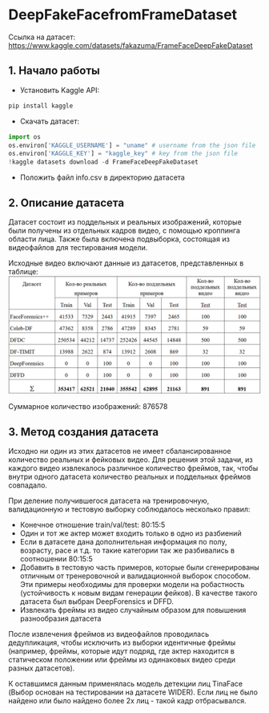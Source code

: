 # DeepFakeFacefromFrameDataset

Ссылка на датасет: https://www.kaggle.com/datasets/fakazuma/FrameFaceDeepFakeDataset

## 1. Начало работы 

- Установить Kaggle API:
```python
pip install kaggle
```

- Скачать датасет:
```python
import os
os.environ['KAGGLE_USERNAME'] = "uname" # username from the json file
os.environ['KAGGLE_KEY'] = "kaggle_key" # key from the json file
!kaggle datasets download -d FrameFaceDeepFakeDataset
```

- Положить файл info.csv в директорию датасета

## 2. Описание датасета

Датасет состоит из поддельных и реальных изображений, которые были получены 
из отдельных кадров видео, с помощью кроппинга области лица. Также была включена подвыборка,
состоящая из видеофайлов для тестирования модели.

Исходные видео включают данные из датасетов, представленных в таблице:
![img_1.png](img_table_datasets.png)

Суммарное количество изображений: 876578

## 3. Метод создания датасета

Исходно ни один из этих датасетов не имеет сбалансированное количество реальных и фейковых видео. 
Для решения этой задачи, из каждого видео извлекалось различное количество фреймов, так, 
чтобы внутри одного датасета количество реальных и поддельных фреймов совпадало. 

При деление получившегося датасета на тренировочную, валидационную и тестовую выборку соблюдалось несколько правил: 
- Конечное отношение train/val/test: 80:15:5
- Один и тот же актер может входить только в одно из разбиений
- Если в датасете дана дополнительная информация по полу, возрасту, расе и т.д. то такие категории так же разбивались в соотношении 80:15:5
- Добавить в тестовую часть примеров, которые были сгенерированы отличным от тренеровочной и валидационной выборок способом. Эти примеры необходимы для проверки модели на робастность (устойчивость к новым видам генерации фейков). В качестве такого датасета был выбран DeepForensics и DFFD.
- Извлекать фреймы из видео случайным образом для повышения разнообразия датасета 

После извлечения фреймов из видеофайлов проводилась дедупликация, чтобы исключить из выборки идентичные фреймы (например, фреймы, которые идут подряд, где актер находится в статическом положении или фреймы из одинаковых видео среди разных датасетов). 

К оставшимся данным применялась модель детекции лиц TinaFace (Выбор основан на тестировании на датасете WIDER). Если 
лиц не было найдено или было найдено более 2х лиц - такой кадр отбрасывался.
